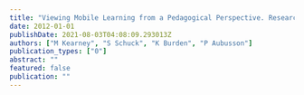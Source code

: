 ```yaml
---
title: "Viewing Mobile Learning from a Pedagogical Perspective. Research in Learning Technology, 20 (1), 1-17"
date: 2012-01-01
publishDate: 2021-08-03T04:08:09.293013Z
authors: ["M Kearney", "S Schuck", "K Burden", "P Aubusson"]
publication_types: ["0"]
abstract: ""
featured: false
publication: ""
---
```



